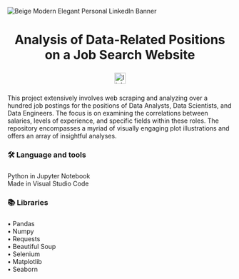 ![Beige Modern Elegant Personal LinkedIn Banner](https://github.com/KaterynaLebedenko/Analysis_of_Data-Related_Positions_on_a_Job_Search_Website/assets/60528022/7dcf9809-d505-4a13-904c-72f05aa9e4f3)

###

<h1 align="center">Analysis of Data-Related Positions on a Job Search Website</h1>

###

<div align="center">
  <a href="https://www.linkedin.com/in/kateryna-lebedenko-aa759b220/" target="_blank">
    <img src="https://img.shields.io/static/v1?message=LinkedIn&logo=linkedin&label=&color=0077B5&logoColor=white&labelColor=&style=for-the-badge" height="25" alt="linkedin logo"  />
  </a>
</div>

###

<p align="left">This project extensively involves web scraping and analyzing over a hundred job postings for the positions of Data Analysts, Data Scientists, and Data Engineers. The focus is on examining the correlations between salaries, levels of experience, and specific fields within these roles. The repository encompasses a myriad of visually engaging plot illustrations and offers an array of insightful analyses.</p>

###

<h3 align="left">🛠 Language and tools</h3>

###

<p align="left">Python in Jupyter Notebook<br>Made in Visual Studio Code</p>

###

<h3 align="left">📚 Libraries</h3>

###

<p align="left">• Pandas<br>• Numpy<br>• Requests<br>• Beautiful Soup<br>• Selenium<br>• Matplotlib<br>• Seaborn</p>

###
